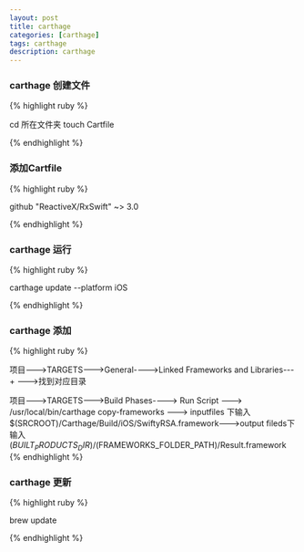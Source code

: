 ```yaml
---
layout: post
title: carthage
categories: [carthage]
tags: carthage
description: carthage
---
```



<h3>carthage 创建文件</h3>

{% highlight ruby %}

cd 所在文件夹
touch Cartfile

{% endhighlight %}

<h3>添加Cartfile</h3>

{% highlight ruby %}

github "ReactiveX/RxSwift" ~> 3.0

{% endhighlight %}

<h3>carthage 运行</h3>

{% highlight ruby %}

carthage update --platform iOS

{% endhighlight %}

<h3>carthage 添加</h3>

{% highlight ruby %}

项目--->TARGETS--->General---->Linked Frameworks and Libraries--- + --->找到对应目录

项目--->TARGETS--->Build Phases----> Run Script ---> /usr/local/bin/carthage copy-frameworks  --->
inputfiles 下输入 $(SRCROOT)/Carthage/Build/iOS/SwiftyRSA.framework--->output fileds下输入
$(BUILT_PRODUCTS_DIR)/$(FRAMEWORKS_FOLDER_PATH)/Result.framework
{% endhighlight %}


<h3>carthage 更新</h3>

{% highlight ruby %}

brew update

{% endhighlight %}

